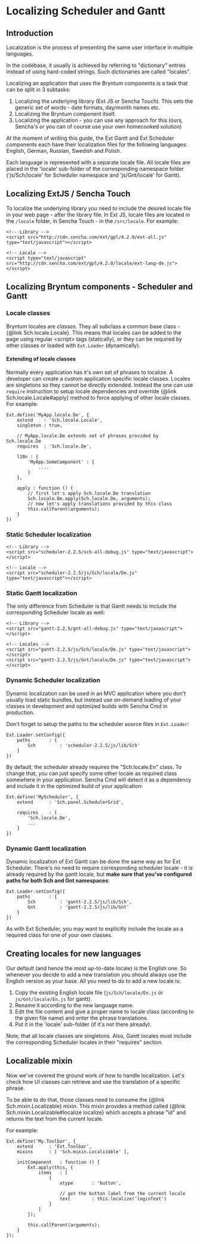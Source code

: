 # Localizing Scheduler and Gantt

## Introduction

Localization is the process of presenting the same user interface in multiple languages.

In the codebase, it usually is achieved by referring to "dictionary" entries instead of using hard-coded
strings. Such dictionaries are called "locales".

Localizing an application that uses the Bryntum components is a task that can be split in 3 subtasks:

1. Localizing the underlying library (Ext JS or Sencha Touch). This sets the generic set of words - date formats, day/month names etc.
2. Localizing the Bryntum component itself.
3. Localizing the application - you can use any approach for this (ours, Sencha's or you can of course use your own homecooked solution)

At the moment of writing this guide, the Ext Gantt and Ext Scheduler components each have their localization files for the following languages:
English, German, Russian, Swedish and Polish.

Each language is represented with a separate locale file. All locale files are placed in the 'locale' sub-folder of the
corresponding namespace folder ('js/Sch/locale' for Scheduler namespace and 'js/Gnt/locale' for Gantt).


## Localizing ExtJS / Sencha Touch

To localize the underlying library you need to include the desired locale file in your web page - after the library file.
In Ext JS, locale files are located in the `/locale` folder, in Sencha Touch - in the `/src/locale`. For example:

    <!-- Library -->
    <script src="http://cdn.sencha.com/ext/gpl/4.2.0/ext-all.js" type="text/javascript"></script>

    <!-- Locale -->
    <script type="text/javascript" src="http://cdn.sencha.com/ext/gpl/4.2.0/locale/ext-lang-de.js"></script>


## Localizing Bryntum components - Scheduler and Gantt

### Locale classes

Bryntum locales are _classes_. They all subclass a common base class - {@link Sch.locale.Locale}. This means that locales can be added to
the page using regular &lt;script&gt; tags (statically), or they can be required by other classes or loaded with `Ext.Loader` (dynamically).

#### Extending of locale classes

Normally every application has it's own set of phrases to localize. A developer can create a custom application specific locale classes.
Locales are singletons so they cannot be directly extended. Instead the one can use `require` instruction to setup locale dependencies and override {@link Sch.locale.Locale#apply} method to force applying of other locale classes. For example:

    Ext.define('MyApp.locale.De', {
        extend    : 'Sch.locale.Locale',
        singleton : true,

        // MyApp.locale.De extends set of phrases provided by Sch.locale.De
        requires  : 'Sch.locale.De',

        l10n : {
            'MyApp.SomeComponent' : {
                ....
            }
        },

        apply : function () {
            // first let's apply Sch.locale.De translation
            Sch.locale.De.apply(Sch.locale.De, arguments);
            // now let's apply translations provided by this class
            this.callParent(arguments);
        }
    })

### Static Scheduler localization

    <!-- Library -->
    <script src="scheduler-2.2.5/sch-all-debug.js" type="text/javascript"></script>

    <!-- Locale -->
    <script src="scheduler-2.2.5/js/Sch/locale/De.js" type="text/javascript"></script>

### Static Gantt localization

The only difference from Scheduler is that Gantt needs to include the corresponding Scheduler locale as well:

    <!-- Library -->
    <script src="gantt-2.2.5/gnt-all-debug.js" type="text/javascript"></script>

    <!-- Locales -->
    <script src="gantt-2.2.5/js/Sch/locale/De.js" type="text/javascript"></script>
    <script src="gantt-2.2.5/js/Gnt/locale/De.js" type="text/javascript"></script>


### Dynamic Scheduler localization

Dynamic localization can be used in an MVC application where you don't usually load static bundles, but instead use on-demand loading of your classes
in development and optimized builds with Sencha Cmd in production.

Don't forget to setup the paths to the scheduler source files in `Ext.Loader`:

    Ext.Loader.setConfig({
        paths       : {
            Sch         : 'scheduler-2.2.5/js/lib/Sch'
        }
    })


By default, the scheduler already requires the "Sch.locale.En" class. To change that, you can just specify some other locale
as required class somewhere in your application. Sencha Cmd will detect it as a dependency and include it in the optimized build of your application:

    Ext.define('MyScheduler', {
        extend      : 'Sch.panel.SchedulerGrid',

        requires    : [
            'Sch.locale.De',
            ...
        ]
    })


### Dynamic Gantt localization

Dynamic localization of Ext Gantt can be done the same way as for Ext Scheduler. There's no need to require corresponding
scheduler locale - it is already required by the gantt locale, but **make sure that you've configured paths for both Sch and Gnt namespaces**:

    Ext.Loader.setConfig({
        paths       : {
            Sch         : 'gantt-2.2.5/js/lib/Sch',
            Gnt         : 'gantt-2.2.5/js/lib/Gnt'
        }
    })

As with Ext Scheduler, you may want to explicitly include the locale as a required class for one of your own classes.

## Creating locales for new languages

Our default (and hence the most up-to-date locale) is the English one. So whenever you decide to add a new translation you should always use
the English version as your base.
All you need to do to add a new locale is:

1. Copy the existing English locale file (`js/Sch/locale/En.js` or `js/Gnt/locale/En.js` for gantt).
2. Rename it according to the new language name.
3. Edit the file content and give a proper name to locale class (according to the given file name) and enter the phrase translations.
4. Put it in the 'locale' sub-folder (if it's not there already).

Note, that all locale classes are singletons. Also, Gantt locales must include the corresponding Scheduler locales in their "requires" section.


## Localizable mixin

Now we've covered the ground work of how to handle localization. Let's check how UI classes can retrieve and use the translation of a specific phrase.

To be able to do that, those classes need to consume the {@link Sch.mixin.Localizable} mixin.
This mixin provides a method called {@link Sch.mixin.Localizable#localize localize} which accepts a phrase "id" and returns the text from the current locale.

For example:

    Ext.define('My.Toolbar', {
        extend      : 'Ext.Toolbar',
        mixins      : [ 'Sch.mixin.Localizable' ],

        initComponent   : function () {
            Ext.apply(this, {
                items   : [
                    {
                        xtype       : 'button',

                        // get the button label from the current locale
                        text        : this.localize('loginText')
                    }
                ]
            });

            this.callParent(arguments);
        }
    });


